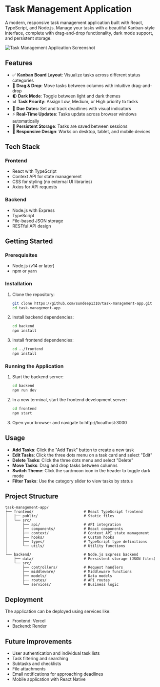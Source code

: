 # Task Management Application

A modern, responsive task management application built with React, TypeScript, and Node.js. Manage your tasks with a beautiful Kanban-style interface, complete with drag-and-drop functionality, dark mode support, and persistent storage.

![Task Management Application Screenshot](./example.png)

## Features

- ✅ **Kanban Board Layout**: Visualize tasks across different status categories
- 🔄 **Drag & Drop**: Move tasks between columns with intuitive drag-and-drop
- 🌓 **Dark Mode**: Toggle between light and dark themes
- 📊 **Task Priority**: Assign Low, Medium, or High priority to tasks
- 📅 **Due Dates**: Set and track deadlines with visual indicators
- ⚡ **Real-Time Updates**: Tasks update across browser windows automatically
- 💾 **Persistent Storage**: Tasks are saved between sessions
- 📱 **Responsive Design**: Works on desktop, tablet, and mobile devices

## Tech Stack

### Frontend
- React with TypeScript
- Context API for state management
- CSS for styling (no external UI libraries)
- Axios for API requests

### Backend
- Node.js with Express
- TypeScript
- File-based JSON storage
- RESTful API design

## Getting Started

### Prerequisites
- Node.js (v14 or later)
- npm or yarn

### Installation

1. Clone the repository:
   ```bash
   git clone https://github.com/sundeep1310/task-management-app.git
   cd task-management-app
   ```

2. Install backend dependencies:
   ```bash
   cd backend
   npm install
   ```

3. Install frontend dependencies:
   ```bash
   cd ../frontend
   npm install
   ```

### Running the Application

1. Start the backend server:
   ```bash
   cd backend
   npm run dev
   ```

2. In a new terminal, start the frontend development server:
   ```bash
   cd frontend
   npm start
   ```

3. Open your browser and navigate to http://localhost:3000

## Usage

- **Add Tasks**: Click the "Add Task" button to create a new task
- **Edit Tasks**: Click the three dots menu on a task card and select "Edit"
- **Delete Tasks**: Click the three dots menu and select "Delete"
- **Move Tasks**: Drag and drop tasks between columns
- **Switch Theme**: Click the sun/moon icon in the header to toggle dark mode
- **Filter Tasks**: Use the category slider to view tasks by status

## Project Structure

```
task-management-app/
├── frontend/                       # React TypeScript frontend
│   ├── public/                     # Static files
│   └── src/
│       ├── api/                    # API integration
│       ├── components/             # React components
│       ├── context/                # Context API state management
│       ├── hooks/                  # Custom hooks
│       ├── types/                  # TypeScript type definitions
│       └── utils/                  # Utility functions
│
└── backend/                        # Node.js Express backend
    ├── data/                       # Persistent storage (JSON files)
    └── src/
        ├── controllers/            # Request handlers
        ├── middleware/             # Middleware functions
        ├── models/                 # Data models
        ├── routes/                 # API routes
        └── services/               # Business logic
```

## Deployment

The application can be deployed using services like:
- Frontend: Vercel
- Backend: Render


## Future Improvements

- User authentication and individual task lists
- Task filtering and searching
- Subtasks and checklists
- File attachments
- Email notifications for approaching deadlines
- Mobile application with React Native

